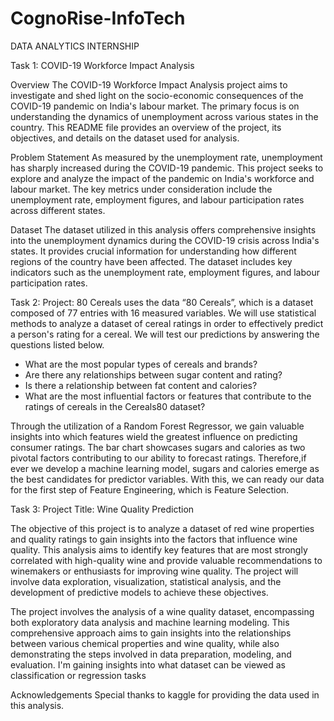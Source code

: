# CognoRise-InfoTech
DATA ANALYTICS INTERNSHIP

Task 1: COVID-19 Workforce Impact Analysis

Overview
The COVID-19 Workforce Impact Analysis project aims to investigate and shed light on the socio-economic consequences of the COVID-19 pandemic on India's labour market. The primary focus is on understanding the dynamics of unemployment across various states in the country. This README file provides an overview of the project, its objectives, and details on the dataset used for analysis.

Problem Statement
As measured by the unemployment rate, unemployment has sharply increased during the COVID-19 pandemic. This project seeks to explore and analyze the impact of the pandemic on India's workforce and labour market. The key metrics under consideration include the unemployment rate, employment figures, and labour participation rates across different states.

Dataset
The dataset utilized in this analysis offers comprehensive insights into the unemployment dynamics during the COVID-19 crisis across India's states. It provides crucial information for understanding how different regions of the country have been affected. The dataset includes key indicators such as the unemployment rate, employment figures, and labour participation rates.

Task 2: 
Project: 80 Cereals uses the data “80 Cereals”, which is a dataset composed of 77 entries with 16 measured variables. We will use statistical methods to analyze a dataset of cereal ratings in order to effectively predict a person's rating for a cereal. We will test our predictions by answering the questions listed below.
* What are the most popular types of cereals and brands?
* Are there any relationships between sugar content and rating?
* Is there a relationship between fat content and calories?
* What are the most influential factors or features that contribute to the ratings of cereals in the Cereals80 dataset?

Through the utilization of a Random Forest Regressor, we gain valuable insights into which features wield the greatest influence on predicting consumer ratings. The bar chart showcases sugars and calories as two pivotal factors contributing to our ability to forecast ratings. Therefore,if ever we develop a machine learning model, sugars and calories emerge as the best candidates for predictor variables. With this, we can ready our data for the first step of Feature Engineering, which is Feature Selection.

Task 3:
Project Title: Wine Quality Prediction

The objective of this project is to analyze a dataset of red wine properties and quality ratings to gain insights into the factors that influence wine quality. This analysis aims to identify key features that are most strongly correlated with high-quality wine and provide valuable recommendations to winemakers or enthusiasts for improving wine quality. The project will involve data exploration, visualization, statistical analysis, and the development of predictive models to achieve these objectives.

The project involves the analysis of a wine quality dataset, encompassing both exploratory data analysis and machine learning modeling. This comprehensive approach aims to gain insights into the relationships between various chemical properties and wine quality, while also demonstrating the steps involved in data preparation, modeling, and evaluation.
I'm gaining insights into what dataset can be viewed as classification or regression tasks

Acknowledgements
Special thanks to kaggle for providing the data used in this analysis.
